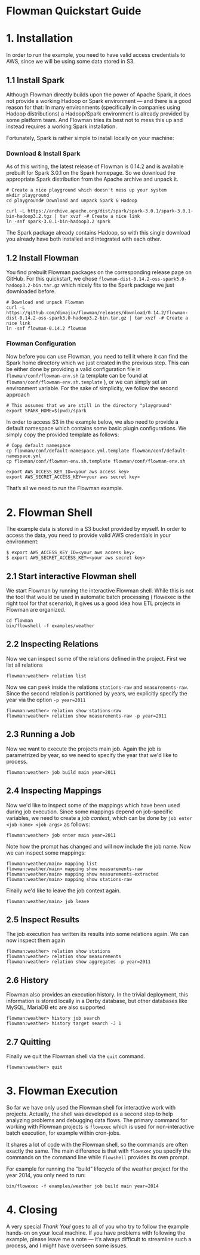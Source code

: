# Flowman Quickstart Guide

# 1. Installation

In order to run the example, you need to have valid access credentials to AWS, since we will be using some data
stored in S3.

## 1.1 Install Spark

Although Flowman directly builds upon the power of Apache Spark, it does not provide a working Hadoop or Spark
environment — and there is a good reason for that: In many environments (specifically in companies using Hadoop
distributions) a Hadoop/Spark environment is already provided by some platform team. And Flowman tries its best not
to mess this up and instead requires a working Spark installation.

Fortunately, Spark is rather simple to install locally on your machine:

### Download & Install Spark

As of this writing, the latest release of Flowman is 0.14.2 and is available prebuilt for Spark 3.0.1 on the Spark
homepage. So we download the appropriate Spark distribution from the Apache archive and unpack it.

```shell
# Create a nice playground which doesn't mess up your system
mkdir playground
cd playground# Download and unpack Spark & Hadoop

curl -L https://archive.apache.org/dist/spark/spark-3.0.1/spark-3.0.1-bin-hadoop3.2.tgz | tar xvzf -# Create a nice link
ln -snf spark-3.0.1-bin-hadoop3.2 spark
```

The Spark package already contains Hadoop, so with this single download you already have both installed and integrated with each other.

## 1.2 Install Flowman

You find prebuilt Flowman packages on the corresponding release page on GitHub. For this quickstart, we chose
`flowman-dist-0.14.2-oss-spark3.0-hadoop3.2-bin.tar.gz` which nicely fits to the Spark package we just downloaded before.

```shell
# Download and unpack Flowman
curl -L https://github.com/dimajix/flowman/releases/download/0.14.2/flowman-dist-0.14.2-oss-spark3.0-hadoop3.2-bin.tar.gz | tar xvzf -# Create a nice link
ln -snf flowman-0.14.2 flowman
```

### Flowman Configuration

Now before you can use Flowman, you need to tell it where it can find the Spark home directory which we just created
in the previous step. This can be either done by providing a valid configuration file in
`flowman/conf/flowman-env.sh` (a template can be found at `flowman/conf/flowman-env.sh.template` ), or we can simply
set an environment variable. For the sake of simplicity, we follow the second approach

```shell
# This assumes that we are still in the directory "playground"
export SPARK_HOME=$(pwd)/spark
```

In order to access S3 in the example below, we also need to provide a default namespace which contains some basic
plugin configurations. We simply copy the provided template as follows:

```shell
# Copy default namespace
cp flowman/conf/default-namespace.yml.template flowman/conf/default-namespace.yml
cp flowman/conf/flowman-env.sh.template flowman/conf/flowman-env.sh

export AWS_ACCESS_KEY_ID=<your aws access key>
export AWS_SECRET_ACCESS_KEY=<your aws secret key>
```
That’s all we need to run the Flowman example.


# 2. Flowman Shell

The example data is stored in a S3 bucket provided by myself. In order to access the data, you need to provide valid
AWS credentials in your environment:

```shell
$ export AWS_ACCESS_KEY_ID=<your aws access key>
$ export AWS_SECRET_ACCESS_KEY=<your aws secret key>
```

## 2.1 Start interactive Flowman shell

We start Flowman by running the interactive Flowman shell. While this is not the tool that would be used in automatic
batch processing ( flowexec is the right tool for that scenario), it gives us a good idea how ETL projects in Flowman
are organized.

```shell
cd flowman
bin/flowshell -f examples/weather
```

## 2.2 Inspecting Relations

Now we can inspect some of the relations defined in the project. First we list all relations
```
flowman:weather> relation list
```

Now we can peek inside the relations `stations-raw` and `measurements-raw`. Since the second relation is partitioned
by years, we explicitly specify the year via the option `-p year=2011`
```
flowman:weather> relation show stations-raw
flowman:weather> relation show measurements-raw -p year=2011
```

## 2.3 Running a Job

Now we want to execute the projects main job. Again the job is parametrized by year, so we need to specify the year
that we'd like to process.
```
flowman:weather> job build main year=2011
```

## 2.4 Inspecting Mappings

Now we'd like to inspect some of the mappings which have been used during job execution. Since some mappings depend
on job-specific variables, we need to create a *job context*, which can be done by `job enter <job-name> <job-args>`
as follows:
```
flowman:weather> job enter main year=2011
```
Note how the prompt has changed and will now include the job name. Now we can inspect some mappings:
```
flowman:weather/main> mapping list
flowman:weather/main> mapping show measurements-raw
flowman:weather/main> mapping show measurements-extracted
flowman:weather/main> mapping show stations-raw
```
Finally we'd like to leave the job context again.
```
flowman:weather/main> job leave
```


## 2.5 Inspect Results

The job execution has written its results into some relations again. We can now inspect them again
```
flowman:weather> relation show stations
flowman:weather> relation show measurements
flowman:weather> relation show aggregates -p year=2011
```

## 2.6 History

Flowman also provides an execution history. In the trivial deployment, this information is stored locally in a
Derby database, but other databases like MySQL, MariaDB etc are also supported.
```
flowman:weather> history job search
flowman:weather> history target search -J 1
```

## 2.7 Quitting

Finally we quit the Flowman shell via the `quit` command.
```
flowman:weather> quit
```

# 3. Flowman Execution

So far we have only used the Flowman shell for interactive work with projects. Actually, the shell was developed as a
second step to help analyzing problems and debugging data flows. The primary command for working with Flowman projects
is `flowexec` which is used for non-interactive batch execution, for example within cron-jobs.

It shares a lot of code with the Flowman shell, so the commands are often exactly the same. The main difference is
that with `flowexec` you specify the commands on the command line while `flowshell` provides its own prompt.

For example for running the “build” lifecycle of the weather project for the year 2014, you only need to run:
```shell
bin/flowexec -f examples/weather job build main year=2014
```

# 4. Closing

A very special *Thank You!* goes to all of you who try to follow the example hands-on on your local machine. If you have
problems with following the example, please leave me a note — it’s always difficult to streamline such a process, and
I might have overseen some issues.

